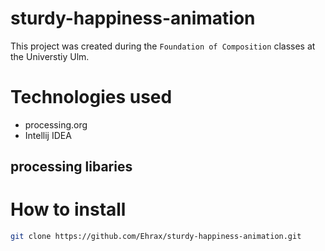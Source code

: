 # sturdy-happiness-animation

This project was created during the `Foundation of Composition` classes
at the Universtiy Ulm.

# Technologies used
- processing.org
- Intellij IDEA

## processing libaries

# How to install
```bash 
git clone https://github.com/Ehrax/sturdy-happiness-animation.git
```
